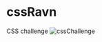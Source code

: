 # cssRavn
CSS challenge
![cssChallenge](https://user-images.githubusercontent.com/20331169/125515168-5d3f50ca-fb9c-4cb2-ac2b-24f878553ffb.png)

